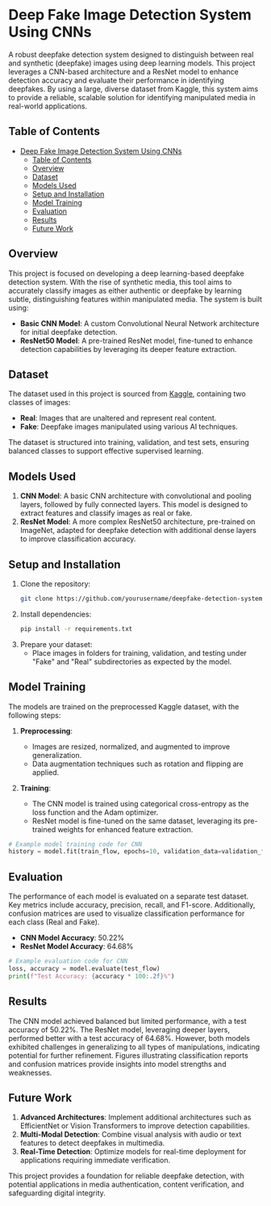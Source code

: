 # Deep Fake Image Detection System Using CNNs

A robust deepfake detection system designed to distinguish between real and synthetic (deepfake) images using deep learning models. This project leverages a CNN-based architecture and a ResNet model to enhance detection accuracy and evaluate their performance in identifying deepfakes. By using a large, diverse dataset from Kaggle, this system aims to provide a reliable, scalable solution for identifying manipulated media in real-world applications.

## Table of Contents
- [Deep Fake Image Detection System Using CNNs](#deep-fake-image-detection-system-using-cnns)
  - [Table of Contents](#table-of-contents)
  - [Overview](#overview)
  - [Dataset](#dataset)
  - [Models Used](#models-used)
  - [Setup and Installation](#setup-and-installation)
  - [Model Training](#model-training)
  - [Evaluation](#evaluation)
  - [Results](#results)
  - [Future Work](#future-work)

## Overview
This project is focused on developing a deep learning-based deepfake detection system. With the rise of synthetic media, this tool aims to accurately classify images as either authentic or deepfake by learning subtle, distinguishing features within manipulated media. The system is built using:
- **Basic CNN Model**: A custom Convolutional Neural Network architecture for initial deepfake detection.
- **ResNet50 Model**: A pre-trained ResNet model, fine-tuned to enhance detection capabilities by leveraging its deeper feature extraction.

## Dataset
The dataset used in this project is sourced from [Kaggle](https://www.kaggle.com/code/shubhamkumarbhokta/cnn-2/input
), containing two classes of images:
- **Real**: Images that are unaltered and represent real content.
- **Fake**: Deepfake images manipulated using various AI techniques.

The dataset is structured into training, validation, and test sets, ensuring balanced classes to support effective supervised learning.

## Models Used
1. **CNN Model**: A basic CNN architecture with convolutional and pooling layers, followed by fully connected layers. This model is designed to extract features and classify images as real or fake.
2. **ResNet Model**: A more complex ResNet50 architecture, pre-trained on ImageNet, adapted for deepfake detection with additional dense layers to improve classification accuracy.

## Setup and Installation

1. Clone the repository:
   ```bash
   git clone https://github.com/yourusername/deepfake-detection-system.git
   ```
2. Install dependencies:
   ```bash
   pip install -r requirements.txt
   ```
3. Prepare your dataset:
   - Place images in folders for training, validation, and testing under "Fake" and "Real" subdirectories as expected by the model.

## Model Training
The models are trained on the preprocessed Kaggle dataset, with the following steps:

1. **Preprocessing**: 
   - Images are resized, normalized, and augmented to improve generalization.
   - Data augmentation techniques such as rotation and flipping are applied.

2. **Training**:
   - The CNN model is trained using categorical cross-entropy as the loss function and the Adam optimizer.
   - ResNet model is fine-tuned on the same dataset, leveraging its pre-trained weights for enhanced feature extraction.

```python
# Example model training code for CNN
history = model.fit(train_flow, epochs=10, validation_data=validation_flow)
```

## Evaluation
The performance of each model is evaluated on a separate test dataset. Key metrics include accuracy, precision, recall, and F1-score. Additionally, confusion matrices are used to visualize classification performance for each class (Real and Fake).

- **CNN Model Accuracy**: 50.22%
- **ResNet Model Accuracy**: 64.68%

```python
# Example evaluation code for CNN
loss, accuracy = model.evaluate(test_flow)
print(f"Test Accuracy: {accuracy * 100:.2f}%")
```

## Results
The CNN model achieved balanced but limited performance, with a test accuracy of 50.22%. The ResNet model, leveraging deeper layers, performed better with a test accuracy of 64.68%. However, both models exhibited challenges in generalizing to all types of manipulations, indicating potential for further refinement. Figures illustrating classification reports and confusion matrices provide insights into model strengths and weaknesses.

## Future Work
1. **Advanced Architectures**: Implement additional architectures such as EfficientNet or Vision Transformers to improve detection capabilities.
2. **Multi-Modal Detection**: Combine visual analysis with audio or text features to detect deepfakes in multimedia.
3. **Real-Time Detection**: Optimize models for real-time deployment for applications requiring immediate verification.


This project provides a foundation for reliable deepfake detection, with potential applications in media authentication, content verification, and safeguarding digital integrity.
